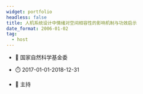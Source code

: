 ```yaml
---
widget: portfolio
headless: false
title: 人机系统设计中情绪对空间相容性的影响机制与功效启示
date_format: 2006-01-02
tag:
  - host
---
```



- :notebook: 国家自然科学基金委

- :stopwatch: 2017-01-01-2018-12-31

- :boy: 主持